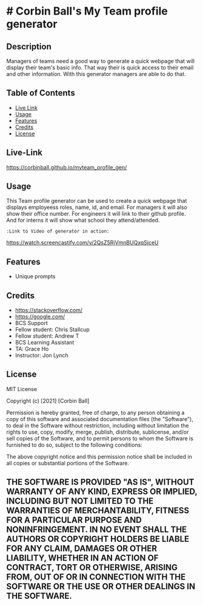 # # Corbin Ball's My Team profile generator

## Description
Managers of teams need a good way to generate a quick webpage
that will display their team's basic info. That way their is
quick access to their email and other information. With this generator
managers are able to do that. 



## Table of Contents
- [Live Link](#live-link)
- [Usage](#usage)
- [Features](#features)
- [Credits](#credits)
- [License](#license)

## Live-Link
https://corbinball.github.io/myteam_profile_gen/

## Usage
This Team profile generator can be used to create a quick webpage
that displays employeess roles, name, id, and email. For managers it will
also show their office number. For engineers it will link to their
github profile. And for interns it will show what school they attend/attended.

    
    :Link to Video of generator in action:

https://watch.screencastify.com/v/2QsZ5RjVmnBUQxqSjceU


## Features
- Unique prompts

## Credits
- https://stackoverflow.com/
- https://google.com/
- BCS Support
- Fellow student: Chris Stallcup
- Fellow student: Andrew T
- BCS Learning Assistant
- TA: Grace Ho
- Instructor: Jon Lynch


## License
MIT License

Copyright (c) [2021] [Corbin Ball]

Permission is hereby granted, free of charge, to any person obtaining a copy
of this software and associated documentation files (the "Software"), to deal
in the Software without restriction, including without limitation the rights
to use, copy, modify, merge, publish, distribute, sublicense, and/or sell
copies of the Software, and to permit persons to whom the Software is
furnished to do so, subject to the following conditions:

The above copyright notice and this permission notice shall be included in all
copies or substantial portions of the Software.

THE SOFTWARE IS PROVIDED "AS IS", WITHOUT WARRANTY OF ANY KIND, EXPRESS OR
IMPLIED, INCLUDING BUT NOT LIMITED TO THE WARRANTIES OF MERCHANTABILITY,
FITNESS FOR A PARTICULAR PURPOSE AND NONINFRINGEMENT. IN NO EVENT SHALL THE
AUTHORS OR COPYRIGHT HOLDERS BE LIABLE FOR ANY CLAIM, DAMAGES OR OTHER
LIABILITY, WHETHER IN AN ACTION OF CONTRACT, TORT OR OTHERWISE, ARISING FROM,
OUT OF OR IN CONNECTION WITH THE SOFTWARE OR THE USE OR OTHER DEALINGS IN THE
SOFTWARE.
---
